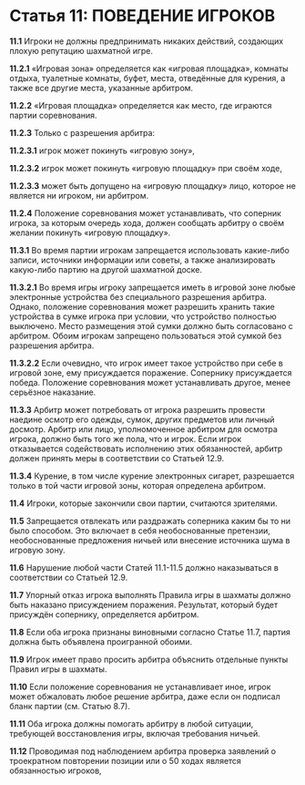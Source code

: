 # Статья 11: ПОВЕДЕНИЕ ИГРОКОВ

**11.1** Игроки не должны предпринимать никаких действий, создающих плохую репутацию шахматной игре.

**11.2.1** «Игровая зона» определяется как «игровая площадка», комнаты отдыха, туалетные комнаты, буфет, места, отведённые для курения, а также все другие места, указанные арбитром.

**11.2.2** «Игровая площадка» определяется как место, где играются партии соревнования.

**11.2.3** Только с разрешения арбитра:

**11.2.3.1** игрок может покинуть «игровую зону»,

**11.2.3.2** игрок может покинуть «игровую площадку» при своём ходе,

**11.2.3.3** может быть допущено на «игровую площадку» лицо, которое не является ни игроком, ни арбитром.

**11.2.4** Положение соревнования может устанавливать, что соперник игрока, за которым очередь хода, должен сообщать арбитру о своём желании покинуть «игровую площадку».

**11.3.1** Во время партии игрокам запрещается использовать какие-либо записи, источники информации или советы, а также анализировать какую-либо партию на другой шахматной доске.

**11.3.2.1** Во время игры игроку запрещается иметь в игровой зоне любые электронные устройства без специального разрешения арбитра. Однако, положение соревнования может разрешить хранить такие устройства в сумке игрока при условии, что устройство полностью выключено. Место размещения этой сумки должно быть согласовано с арбитром. Обоим игрокам запрещено пользоваться этой сумкой без разрешения арбитра.

**11.3.2.2** Если очевидно, что игрок имеет такое устройство при себе в игровой зоне, ему присуждается поражение. Сопернику присуждается победа. Положение соревнования может устанавливать другое, менее серьёзное наказание.

**11.3.3** Арбитр может потребовать от игрока разрешить провести наедине осмотр его одежды, сумок, других предметов или личный досмотр. Арбитр или лицо, уполномоченное арбитром для осмотра игрока, должно быть того же пола, что и игрок. Если игрок отказывается содействовать исполнению этих обязанностей, арбитр должен принять меры в соответствии со Статьей 12.9.

**11.3.4** Курение, в том числе курение электронных сигарет, разрешается только в той части игровой зоны, которая определена арбитром.

**11.4** Игроки, которые закончили свои партии, считаются зрителями.

**11.5** Запрещается отвлекать или раздражать соперника каким бы то ни было способом. Это включает в себя необоснованные претензии, необоснованные предложения ничьей или внесение источника шума в игровую зону.

**11.6** Нарушение любой части Статей 11.1-11.5 должно наказываться в соответствии со Статьей 12.9.

**11.7** Упорный отказ игрока выполнять Правила игры в шахматы должно быть наказано присуждением поражения. Результат, который будет присуждён сопернику, определяется арбитром.

**11.8** Если оба игрока признаны виновными согласно Статье 11.7, партия должна быть объявлена проигранной обоими.

**11.9** Игрок имеет право просить арбитра объяснить отдельные пункты Правил игры в шахматы.

**11.10** Если положение соревнования не устанавливает иное, игрок может обжаловать любое решение арбитра, даже если он подписал бланк партии (см. Статью 8.7).

**11.11** Оба игрока должны помогать арбитру в любой ситуации, требующей восстановления игры, включая требования ничьей.

**11.12** Проводимая под наблюдением арбитра проверка заявлений о троекратном повторении позиции или о 50 ходах является обязанностью игроков,
